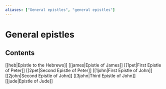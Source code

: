 ```yaml
---
aliases: ["General epistles", "general epistles"]
---
```

# General epistles
## Contents
[[heb|Epistle to the Hebrews]]
[[james|Epistle of James]]
[[1pet|First Epistle of Peter]]
[[2pet|Second Epistle of Peter]]
[[1john|First Epistle of John]]
[[2john|Second Epistle of John]]
[[3john|Third Epistle of John]]
[[jude|Epistle of Jude]]
